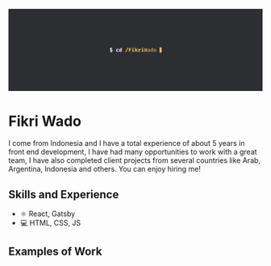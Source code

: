 ![Fikri Wado](https://github.com/fikriwado/fikriwado/blob/main/assets/banner.jpg)

# Fikri Wado
I come from Indonesia and I have a total experience of about 5 years in front end development, I have had many opportunities to work with a great team, I have also completed client projects from several countries like Arab, Argentina, Indonesia and others. You can enjoy hiring me!

## Skills and Experience
* ⚛ React, Gatsby
* 💻 HTML, CSS, JS

## Examples of Work